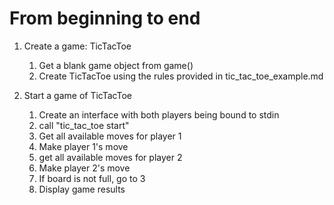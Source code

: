 # From beginning to end

1. Create a game: TicTacToe
    1. Get a blank game object from game()
    2. Create TicTacToe using the rules provided in tic_tac_toe_example.md

2. Start a game of TicTacToe
    1. Create an interface with both players being bound to stdin
    2. call "tic_tac_toe start"
    3. Get all available moves for player 1
    4. Make player 1's move
    5. get all available moves for player 2
    6. Make player 2's move
    7. If board is not full, go to 3
    8. Display game results 
